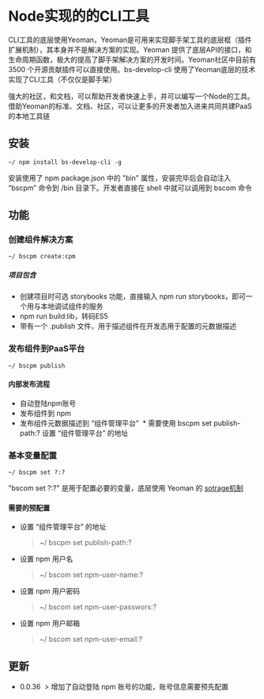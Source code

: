 
# Node实现的的CLI工具
CLI工具的底层使用Yeoman，Yeoman是可用来实现脚手架工具的底层框（插件扩展机制），其本身并不是解决方案的实现。Yeoman 提供了底层API的接口，和生命周期函数，极大的提高了脚手架解决方案的开发时间。Yeoman社区中目前有 3500 个开源贡献插件可以直接使用。bs-develop-cli 使用了Yeoman底层的技术实现了CLI工具（不仅仅是脚手架）

强大的社区，和文档，可以帮助开发者快速上手，并可以编写一个Node的工具。借助Yeoman的标准、文档、社区，可以让更多的开发者加入进来共同共建PaaS的本地工具链

## 安装
```
~/ npm install bs-develop-cli -g
```
安装使用了 npm package.json 中的 "bin" 属性，安装完毕后会自动注入 “bscpm” 命令到 /bin 目录下。开发者直接在 shell 中就可以调用到 bscom 命令

## 功能
### 创建组件解决方案
```
~/ bscpm create:cpm
```

##### 项目包含
* 创建项目时可选 storybooks 功能，直接输入 npm run storybooks，即可一个用与本地调试组件的服务
* npm run build:lib，转码ES5
* 带有一个 .publish 文件，用于描述组件在开发态用于配置的元数据描述


### 发布组件到PaaS平台
```
~/ bscpm publish
```
#### 内部发布流程
* 自动登陆npm账号
* 发布组件到 npm
* 发布组件元数据描述到 “组件管理平台”
  * 需要使用 bscpm set publish-path:? 设置 “组件管理平台” 的地址


### 基本变量配置
```
~/ bscpm set ?:?
```
"bscom set ?:?" 是用于配置必要的变量，底层使用 Yeoman 的 [sotrage机制](http://yeoman.io/authoring/storage.html)

#### 需要的预配置
* 设置 “组件管理平台” 的地址
  > ~/ bscpm set publish-path:?
* 设置 npm 用户名
  > ~/ bscom set npm-user-name:?
* 设置 npm 用户密码
  > ~/ bscom set npm-user-passwors:?
* 设置 npm 用户邮箱
  > ~/ bscom set npm-user-email:?
  
## 更新
* 0.0.36
  > 增加了自动登陆 npm 账号的功能，账号信息需要预先配置
